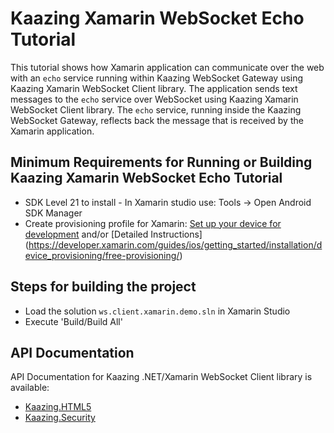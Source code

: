 # Kaazing Xamarin WebSocket Echo Tutorial

This tutorial shows how Xamarin application can communicate over the web with an `echo` service running within Kaazing WebSocket Gateway using Kaazing Xamarin WebSocket Client library. The application sends text messages to the `echo` service over WebSocket using Kaazing Xamarin WebSocket Client library.
The `echo` service, running inside the Kaazing WebSocket Gateway, reflects back the message that is received by the Xamarin application. 

## Minimum Requirements for Running or Building Kaazing Xamarin WebSocket Echo Tutorial

* SDK Level 21 
      to install - In Xamarin studio use: Tools -> Open Android SDK Manager
* Create provisioning profile for Xamarin:
      [Set up your device for development](https://developer.xamarin.com/guides/ios/getting_started/installation/device_provisioning/) 
      and/or 
      [Detailed Instructions] (https://developer.xamarin.com/guides/ios/getting_started/installation/device_provisioning/free-provisioning/)

## Steps for building the project

* Load the solution `ws.client.xamarin.demo.sln` in Xamarin Studio
* Execute 'Build/Build All'


## API Documentation

API Documentation for Kaazing .NET/Xamarin WebSocket Client library is available:

* [Kaazing.HTML5](https://kaazing.com/doc/legacy/4.0/apidoc/client/dotnet/gateway/html/N_Kaazing_HTML5.htm)
* [Kaazing.Security](https://kaazing.com/doc/legacy/4.0/apidoc/client/dotnet/gateway/html/N_Kaazing_Security.htm)
